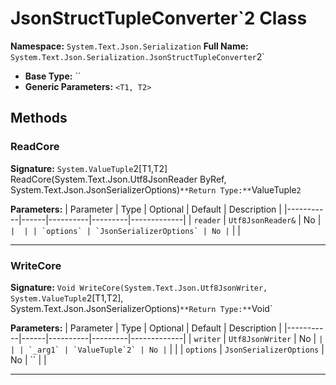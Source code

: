 # JsonStructTupleConverter`2 Class

**Namespace:** `System.Text.Json.Serialization`
**Full Name:** `System.Text.Json.Serialization.JsonStructTupleConverter`2`
- **Base Type:** ``
- **Generic Parameters:** `<T1, T2>`

## Methods

### ReadCore

**Signature:** `System.ValueTuple`2[T1,T2] ReadCore(System.Text.Json.Utf8JsonReader ByRef, System.Text.Json.JsonSerializerOptions)`
**Return Type:** `ValueTuple`2`

**Parameters:**
| Parameter | Type | Optional | Default | Description |
|-----------|------|----------|---------|-------------|
| `reader` | `Utf8JsonReader&` | No | `` |  |
| `options` | `JsonSerializerOptions` | No | `` |  |

---

### WriteCore

**Signature:** `Void WriteCore(System.Text.Json.Utf8JsonWriter, System.ValueTuple`2[T1,T2], System.Text.Json.JsonSerializerOptions)`
**Return Type:** `Void`

**Parameters:**
| Parameter | Type | Optional | Default | Description |
|-----------|------|----------|---------|-------------|
| `writer` | `Utf8JsonWriter` | No | `` |  |
| `_arg1` | `ValueTuple`2` | No | `` |  |
| `options` | `JsonSerializerOptions` | No | `` |  |

---